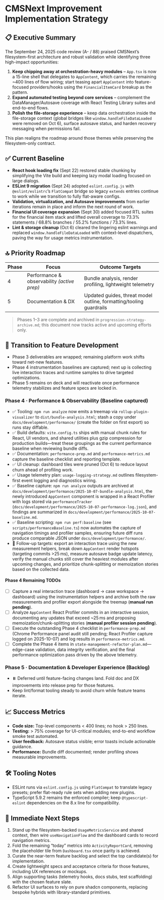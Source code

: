 # CMSNext Improvement Implementation Strategy

## 📋 Executive Summary
The September 24, 2025 code review (A- / 88) praised CMSNext’s filesystem-first architecture and robust validation while identifying three high-impact opportunities:

1. **Keep chipping away at orchestration-heavy modules** – `App.tsx` is now a 15-line shell that delegates to `AppContent`, which carries the remaining ~400 lines of flow wiring; start teasing apart `AppContent` into feature-focused providers/hooks using the `FinancialItemCard` breakup as the pattern.
2. **Expand automated testing beyond core services** – complement the DataManager/Autosave coverage with React Testing Library suites and end-to-end flows.
3. **Polish the file-storage experience** – keep data orchestration inside the file-storage context (global bridges like `window.handleFileDataLoaded` were removed on Oct 6), surface autosave status, and harden recovery messaging when permissions fail.

This plan realigns the roadmap around those themes while preserving the filesystem-only contract.

## ✅ Current Baseline
- **React hook loading fix** (Sept 22) restored stable chunking by simplifying the Vite build and keeping lazy modal loading focused on large dialogs.
- **ESLint 9 migration** (Sept 24) adopted `eslint.config.js` with `@eslint/eslintrc`’s `FlatCompat` bridge so legacy `extends` entries continue to work while we transition to fully flat-aware configs.
- **Validation, virtualization, and Autosave improvements** from earlier iterations remain in place and inform the next round of work.
- **Financial UI coverage expansion** (Sept 30) added focused RTL suites for the financial item stack and lifted overall coverage to 73.3% statements / 68.8% branches / 55.2% functions / 73.3% lines.
- **Lint & storage cleanup** (Oct 6) cleared the lingering eslint warnings and replaced `window.handleFileDataLoaded` with context-level dispatchers, paving the way for usage metrics instrumentation.

## 🔝 Priority Roadmap
| Phase | Focus | Outcome Targets |
|-------|-------|-----------------|
| 4 | Performance & observability *(active prep)* | Bundle analysis, render profiling, lightweight telemetry |
| 5 | Documentation & DX | Updated guides, threat model outline, formatting/tooling guardrails |

> Phases 1–3 are complete and archived in `progression-strategy-archive.md`; this document now tracks active and upcoming efforts only.

## 🔄 Transition to Feature Development
- Phase 3 deliverables are wrapped; remaining platform work shifts toward net-new features.
- Phase 4 instrumentation baselines are captured; next up is collecting live interaction traces and runtime samples to drive targeted optimizations.
- Phase 5 remains on deck and will reactivate once performance telemetry stabilizes and feature specs are locked in.

### Phase 4 · Performance & Observability (Baseline captured)
- ✅ Tooling: `npm run analyze` now emits a treemap via `rollup-plugin-visualizer` to `dist/bundle-analysis.html`; stash a copy under `docs/development/performance/` (create the folder on first export) so runs stay diffable.
- ✅ Build defaults: `vite.config.ts` ships with manual chunk rules for React, UI vendors, and shared utilities plus gzip compression for production builds—treat these groupings as the current performance baseline when reviewing bundle diffs.
- ✅ Documentation: `performance-prep.md` and `performance-metrics.md` capture the baseline checklist and reporting template.
- ✅ UI cleanup: dashboard tiles were pruned (Oct 6) to reduce layout churn ahead of profiling work.
- ✅ Usage telemetry plan: `usage-logging-strategy.md` outlines filesystem-first event logging and diagnostics wiring.
- ✅ Baseline capture: `npm run analyze` outputs are archived at `docs/development/performance/2025-10-07-bundle-analysis.html`, the newly introduced `AppContent` component is wrapped in a React Profiler with logs stored via `performanceTracker` (`docs/development/performance/2025-10-07-performance-log.json`), and findings are summarized in `docs/development/performance/2025-10-07-baseline.md`.
- ✅ Baseline scripting: `npm run perf:baseline` (see `scripts/performanceBaseline.ts`) now automates the capture of navigation timings and profiler samples, ensuring future diff runs produce comparable JSON under `docs/development/performance/`.
- 📌 Follow-up targets: export an interaction trace using the new measurement helpers, break down `AppContent` render hotspots (targeting commits >25 ms), measure autosave badge update latency, verify the manual chunks still cover the heaviest modules after upcoming changes, and prioritize chunk-splitting or memoization stories based on the collected data.

#### Phase 4 Remaining TODOs

- [ ] Capture a real interaction trace (dashboard → case workspace → dashboard) using the instrumentation helpers and archive both the raw measurements and profiler export alongside the treemap (**manual run pending**).
- [ ] Analyze `AppContent` React Profiler commits in an interactive session, documenting any updates that exceed ~25 ms and proposing memoization/chunk-splitting stories (**manual profiler session pending**).
- [ ] Execute the outstanding Phase 4 checklist in `performance-prep.md` (Chrome Performance panel audit still pending; React Profiler capture logged on 2025-10-07) and log results in `performance-metrics.md`.
- [ ] Complete the Phase 4 items in `state-management-refactor-plan.md`—edge-case validation, data integrity verification, and the final performance optimization pass driven by the above telemetry.

### Phase 5 · Documentation & Developer Experience (Backlog)
- ⏸️ Deferred until feature-facing changes land. Fold doc and DX improvements into release prep for those features.
- Keep lint/format tooling steady to avoid churn while feature teams iterate.

## 📈 Success Metrics
- **Code size:** Top-level components < 400 lines; no hook > 250 lines.
- **Testing:** > 75% coverage for UI-critical modules; end-to-end workflow smoke test automated.
- **User feedback:** Autosave status visible; error toasts include actionable guidance.
- **Performance:** Bundle diff documented; render profiling shows measurable improvements.

## 🛠 Tooling Notes
- ESLint runs via `eslint.config.js` using `FlatCompat` to translate legacy presets; prefer flat-ready rule sets when adding new plugins.
- TypeScript 5.9.2 remains the enforced compiler; keep `@typescript-eslint` dependencies on the 8.x line for compatibility.

## 🚀 Immediate Next Steps
1. Stand up the filesystem-backed `UsageMetricsService` and shared context, then wire `useNavigationFlow` and the dashboard cards to record navigation metrics.
2. Fold the remaining “today” metrics into `ActivityReportCard`, removing the placeholder tile from `Dashboard.tsx` once parity is achieved.
3. Curate the near-term feature backlog and select the top candidate(s) for implementation.
4. Create lightweight specs and acceptance criteria for those features, including UX references or mockups.
5. Align supporting tasks (telemetry hooks, docs stubs, test scaffolding) with the chosen feature slate.
6. Refactor UI surfaces to rely on pure shadcn components, replacing bespoke hybrids with library-standard primitives.
